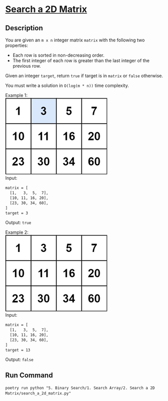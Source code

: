 # [Search a 2D Matrix](https://leetcode.com/problems/search-a-2d-matrix/)

## Description
You are given an `m x n` integer matrix `matrix` with the following two properties:
* Each row is sorted in non-decreasing order.
* The first integer of each row is greater than the last integer of the previous row.

Given an integer `target`, return `true` if target is in `matrix` or `false` otherwise.

You must write a solution in `O(log(m * n))` time complexity.

Example 1:\
![Example 1](example_1.jpeg)\
Input:
```
matrix = [
  [1,   3,  5,  7],
  [10, 11, 16, 20],
  [23, 30, 34, 60],
]
target = 3
```
Output: `true`

Example 2:\
![Example 2](example_2.jpeg)\
Input:
```
matrix = [
  [1,   3,  5,  7],
  [10, 11, 16, 20],
  [23, 30, 34, 60],
]
target = 13
```
Output: `false`

## Run Command
`poetry run python "5. Binary Search/1. Search Array/2. Search a 2D Matrix/search_a_2d_matrix.py"`